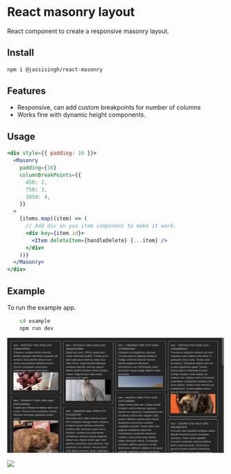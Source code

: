 # React masonry layout

React component to create a responsive masonry layout.

## Install

```sh
npm i @jassisingh/react-masonry
```

## Features

- Responsive, can add custom breakpoints for number of columns
- Works fine with dynamic height components.

## Usage

```jsx
<div style={{ padding: 16 }}>
  <Masonry
    padding={16}
    columnBreakPoints={{
      450: 2,
      750: 3,
      1050: 4,
    }}
  >
    {items.map((item) => (
      // Add div on you item component to make it work.
      <div key={item.id}>
        <Item deleteItem={handleDelete} {...item} />
      </div>
    ))}
  </Masonry>
</div>
```

## Example

To run the example app.

```sh
    cd example
    npm run dev
```

![](./images/demo.png)

![](./images/demo.gif)
